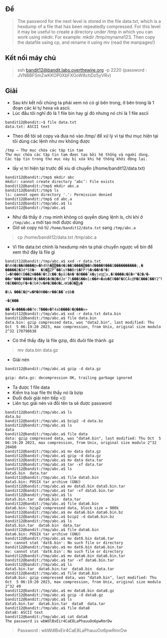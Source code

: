## Đề 
> The password for the next level is stored in the file data.txt, which is a hexdump of a file that has been repeatedly compressed. For this level it may be useful to create a directory under /tmp in which you can work using mkdir. For example: mkdir /tmp/myname123. Then copy the datafile using cp, and rename it using mv (read the manpages!)
## Kết nối máy chủ 
> ssh bandit12@bandit.labs.overthewire.org -p 2220 (password : JVNBBFSmZwKKOP0XbFXOoW8chDz5yVRv)
## Giải 
- Sau khi kết nối chúng ta phải xem nó có gì bên trong, ở bên trong là 1 đoạn các kí tự hexa và ascii.
- Lúc đầu tôi nghĩ đó là 1 file bin hay gì đó nhưng nó chỉ là 1 file ascii 
```text
bandit12@bandit:~$ file data.txt
data.txt: ASCII text
```
- Theo đề tôi sẽ copy và đưa nó vào /tmp/ để xử lý vì tại thư mục hiện tại tôi dùng các lệnh như mv không được
```text
/tmp – Thư mục chứa các tập tin tạm
Thư mục chứa các tập tin tạm được tạo bởi hệ thống và người dùng.
Các tập tin trong thư mục này bị xóa khi hệ thống khởi động lại.
```
- lấy vị trí hiện tại trước để xíu di chuyển (/home/bandit12/data.txt)
```text
bandit12@bandit:/tmp$ mkdir abc
mkdir: cannot create directory ‘abc’: File exists
bandit12@bandit:/tmp$ mkdir abc.a
bandit12@bandit:/tmp$ ls
ls: cannot open directory '.': Permission denied
bandit12@bandit:/tmp$ cd abc.a
bandit12@bandit:/tmp/abc.a$ ls
bandit12@bandit:/tmp/abc.a$ 
```
- Như đã thấy ở `/tmp` mình không có quyền dùng lệnh ls, chỉ khi ở `/tmp/abc.a` mới tạo mới được dùng 
- Giờ sẽ copy nó từ `/home/bandit12/data.txt` sang `/tmp/abc.a`
> cp /home/bandit12/data.txt /tmp/abc.a
- Vì file data.txt chính là hexdump nên ta phải chuyển ngược về bin để xem thử đây là file gì 
```text
bandit12@bandit:/tmp/abc.a$ xxd -r data.txt
�h44�z��A����@=�h4hh�▒▒��4�i��1����▒��hd����9���1����������;,�
�����2�3d*58�~  �S�▒ZP^��luY��Br$�FP!%�s��h�?�)[=�h��O(B��2A���)�tZc��:�pã)�A�ˈ�0���΅A�yjeϢx,�(����z�E�+"�2�/�-��e"���^����t�j���$�d�@�dJơ'7\���$��m1c��#>�aԽ�EV��F�OCӐc@M�C���]��Y2^h8���D=��~      O�I��NDpF�+�|b#Jv�#�J��d�LފW$�Û�▒y�`
                                                                    �\& ���[�@*w�M�0θ��nr��C��`e$b�
                                                                                                   ~�{���
                                                                                                         ��`�<����a��?e:T���e�T4±b����)�@���x=
bandit12@bandit:/tmp/abc.a$ xxd -r data.txt data.bin                                                                                                                                          
bandit12@bandit:/tmp/abc.a$ file data.bin
data.bin: gzip compressed data, was "data2.bin", last modified: Thu Oct  5 06:19:20 2023, max compression, from Unix, original size modulo 2^32 170798638
```
- Có thể thấy đây là file gzip, đôi đuôi file thành .gz
>  mv data.bin data.gz
- Giải nén 
```txt
bandit12@bandit:/tmp/abc.a$ gzip -d data.gz

gzip: data.gz: decompression OK, trailing garbage ignored
```
- Ta được 1 file data
- Kiểm tra loại file thì thấy nó là bzip 
- Đuổi đuôi giải nén tiếp =))
- Liên tục giải nén và đổi tên ta sẽ được password
```text
bandit12@bandit:/tmp/abc.a$ ls
data.bz
bandit12@bandit:/tmp/abc.a$ bzip2 -d data.bz
bandit12@bandit:/tmp/abc.a$ ls
data
bandit12@bandit:/tmp/abc.a$ file data
data: gzip compressed data, was "data4.bin", last modified: Thu Oct  5 06:19:20 2023, max compression, from Unix, original size modulo 2^32 20480
bandit12@bandit:/tmp/abc.a$ mv data data.gz
bandit12@bandit:/tmp/abc.a$ gzip -d data.gz
bandit12@bandit:/tmp/abc.a$ mv data data.tar
bandit12@bandit:/tmp/abc.a$ tar -xf data.tar
bandit12@bandit:/tmp/abc.a$ ls
data5.bin  data.tar
bandit12@bandit:/tmp/abc.a$ file data5.bin
data5.bin: POSIX tar archive (GNU)
bandit12@bandit:/tmp/abc.a$ mv data5.bin data5.bin.tar
bandit12@bandit:/tmp/abc.a$ tar -xf data5.bin.tar
bandit12@bandit:/tmp/abc.a$ ls
data5.bin.tar  data6.bin  data.tar
bandit12@bandit:/tmp/abc.a$ file data6.bin
data6.bin: bzip2 compressed data, block size = 900k
bandit12@bandit:/tmp/abc.a$ mv data6.bin data6.bin.bz
bandit12@bandit:/tmp/abc.a$ bzip2 -d data6.bin.bz
bandit12@bandit:/tmp/abc.a$ ls
data5.bin.tar  data6.bin  data.tar
bandit12@bandit:/tmp/abc.a$ file data6.bin
data6.bin: POSIX tar archive (GNU)
bandit12@bandit:/tmp/abc.a$ mv dat6.bin data6.tar
mv: cannot stat 'dat6.bin': No such file or directory
bandit12@bandit:/tmp/abc.a$ mv dat6.bin data6.bin.tar
mv: cannot stat 'dat6.bin': No such file or directory
bandit12@bandit:/tmp/abc.a$ mv data6.bin data6.bin.tar
bandit12@bandit:/tmp/abc.a$ tar -xf data6.bin.tar
bandit12@bandit:/tmp/abc.a$ ls
data5.bin.tar  data6.bin.tar  data8.bin  data.tar
bandit12@bandit:/tmp/abc.a$ file data8.bin
data8.bin: gzip compressed data, was "data9.bin", last modified: Thu Oct  5 06:19:20 2023, max compression, from Unix, original size modulo 2^32 49
bandit12@bandit:/tmp/abc.a$ mv data8.bin data8.gz
bandit12@bandit:/tmp/abc.a$ gzip -d data8.gz
bandit12@bandit:/tmp/abc.a$ ls
data5.bin.tar  data6.bin.tar  data8  data.tar
bandit12@bandit:/tmp/abc.a$ file data8
data8: ASCII text
bandit12@bandit:/tmp/abc.a$ cat data8
The password is wbWdlBxEir4CaE8LaPhauuOo6pwRmrDw
```
> Password : wbWdlBxEir4CaE8LaPhauuOo6pwRmrDw
